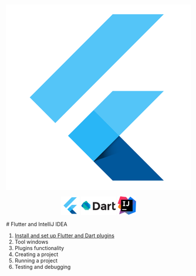 ![Flutter](https://github.com/straw-wave/draft/blob/master/img/flutter.png "Flutter")

<p align="center">
<a href="url"><img src="https://github.com/straw-wave/draft/blob/master/img/flutter.png" height="50" width="" ></a>
<a href="url"><img src="https://github.com/straw-wave/draft/blob/master/img/dart.png" height="50" width="" ></a>
<a href="url"><img src="https://github.com/straw-wave/draft/blob/master/img/intellij_idea.png" height="50" width="" ></a>
</p>
# Flutter and IntelliJ IDEA

1. [Install and set up Flutter and Dart plugins](https://github.com/straw-wave/draft/blob/master/content/install-and-set-up-plugins.md "")
2. Tool windows
3. Plugins functionality
4. Creating a project
5. Running a project
6. Testing and debugging
